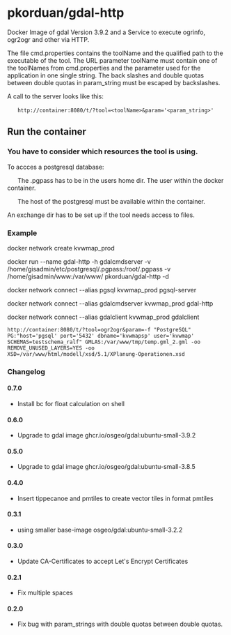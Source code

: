 # pkorduan/gdal-http
Docker Image of gdal Version 3.9.2 and a Service to execute ogrinfo, ogr2ogr and other via HTTP.

The file cmd.properties contains the toolName and the qualified path to the executable of the tool.
The URL parameter toolName must contain one of the toolNames from cmd.properties and the parameter used for the application in one single string.
The back slashes and double quotas between double quotas in param_string must be escaped by backslashes.

A call to the server looks like this:

&nbsp;&nbsp;&nbsp;&nbsp;&nbsp;&nbsp;`http://container:8080/t/?tool=<toolName>&param='<param_string>'`

## Run the container ##

### You have to consider which resources the tool is using. ###

To accces a postgresql database:

&nbsp;&nbsp;&nbsp;&nbsp;&nbsp;&nbsp;The .pgpass has to be in the users home dir. The user within the docker container.

&nbsp;&nbsp;&nbsp;&nbsp;&nbsp;&nbsp;The host of the postgresql must be available within the container.

An exchange dir has to be set up if the tool needs access to files.

### Example ###

docker network create kvwmap_prod

docker run --name gdal-http -h gdalcmdserver -v /home/gisadmin/etc/postgresql/.pgpass:/root/.pgpass -v /home/gisadmin/www:/var/www/ pkorduan/gdal-http -d

docker network connect --alias pgsql kvwmap_prod pgsql-server

docker network connect --alias gdalcmdserver kvwmap_prod gdal-http

docker network connect --alias gdalclient kvwmap_prod gdalclient


`http://container:8080/t/?tool=ogr2ogr&param=-f "PostgreSQL" PG:"host='pgsql' port='5432' dbname='kvwmapsp' user='kvwmap' SCHEMAS=testschema_ralf" GMLAS:/var/www/tmp/temp.gml_2.gml -oo REMOVE_UNUSED_LAYERS=YES -oo XSD=/var/www/html/modell/xsd/5.1/XPlanung-Operationen.xsd`

### Changelog ###
#### 0.7.0 ####
  * Install bc for float calculation on shell
#### 0.6.0 ####
  * Upgrade to gdal image ghcr.io/osgeo/gdal:ubuntu-small-3.9.2
#### 0.5.0 ####
  * Upgrade to gdal image ghcr.io/osgeo/gdal:ubuntu-small-3.8.5
#### 0.4.0 ####
  * Insert tippecanoe and pmtiles to create vector tiles in format pmtiles 
#### 0.3.1 ####
  * using smaller base-image osgeo/gdal:ubuntu-small-3.2.2
#### 0.3.0 ####
  * Update CA-Certificates to accept Let's Encrypt Certificates
#### 0.2.1 ####
  * Fix multiple spaces
#### 0.2.0 ####
  * Fix bug with param_strings with double quotas between double quotas.
